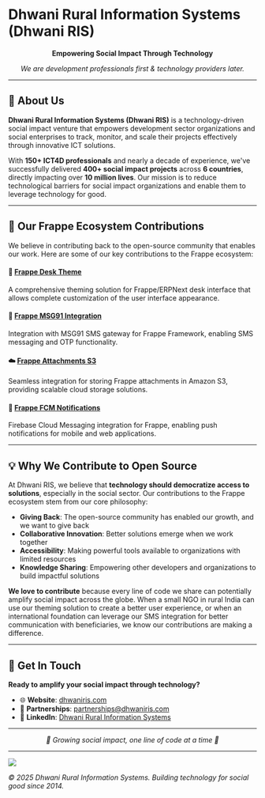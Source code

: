 # Dhwani Rural Information Systems (Dhwani RIS)

<p align="center">
  <strong>Empowering Social Impact Through Technology</strong>
</p>

<p align="center">
  <em>We are development professionals first & technology providers later.</em>
</p>

---

## 🌟 About Us

**Dhwani Rural Information Systems (Dhwani RIS)** is a technology-driven social impact venture that empowers development sector organizations and social enterprises to track, monitor, and scale their projects effectively through innovative ICT solutions.

With **150+ ICT4D professionals** and nearly a decade of experience, we've successfully delivered **400+ social impact projects** across **6 countries**, directly impacting over **10 million lives**. Our mission is to reduce technological barriers for social impact organizations and enable them to leverage technology for good.

---

## 🤝 Our Frappe Ecosystem Contributions

We believe in contributing back to the open-source community that enables our work. Here are some of our key contributions to the Frappe ecosystem:

#### 🎨 [Frappe Desk Theme](https://github.com/dhwani-ris/frappe_desk_theme)
A comprehensive theming solution for Frappe/ERPNext desk interface that allows complete customization of the user interface appearance.

#### 📱 [Frappe MSG91 Integration](https://github.com/dhwani-ris/frappe_msg91_integration)
Integration with MSG91 SMS gateway for Frappe Framework, enabling SMS messaging and OTP functionality.

#### ☁️ [Frappe Attachments S3](https://github.com/dhwani-ris/frappe-attachments-s3)
Seamless integration for storing Frappe attachments in Amazon S3, providing scalable cloud storage solutions.

#### 🔔 [Frappe FCM Notifications](https://github.com/dhwani-ris/frappe_fcm_notification)
Firebase Cloud Messaging integration for Frappe, enabling push notifications for mobile and web applications.

---

## 💡 Why We Contribute to Open Source

At Dhwani RIS, we believe that **technology should democratize access to solutions**, especially in the social sector. Our contributions to the Frappe ecosystem stem from our core philosophy:

- **Giving Back**: The open-source community has enabled our growth, and we want to give back
- **Collaborative Innovation**: Better solutions emerge when we work together
- **Accessibility**: Making powerful tools available to organizations with limited resources
- **Knowledge Sharing**: Empowering other developers and organizations to build impactful solutions

**We love to contribute** because every line of code we share can potentially amplify social impact across the globe. When a small NGO in rural India can use our theming solution to create a better user experience, or when an international foundation can leverage our SMS integration for better communication with beneficiaries, we know our contributions are making a difference.

---

## 📧 Get In Touch

**Ready to amplify your social impact through technology?**

- 🌐 **Website**: [dhwaniris.com](https://dhwaniris.com)
- 📧 **Partnerships**: partnerships@dhwaniris.com
- 💼 **LinkedIn**: [Dhwani Rural Information Systems](https://in.linkedin.com/company/dhwaniris)

---

<p align="center">
  <em>🌱 Growing social impact, one line of code at a time 🌱</em>
</p>

---
![](https://komarev.com/ghpvc/?username=dhwani-ris&base=2000&abbreviated=true)

*© 2025 Dhwani Rural Information Systems. Building technology for social good since 2014.*
